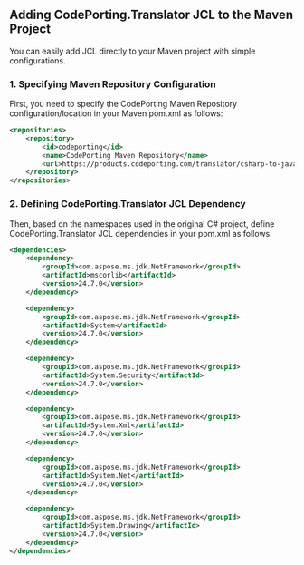 ## Adding CodePorting.Translator JCL to the Maven Project
You can easily add JCL directly to your Maven project with simple configurations.
### 1. Specifying Maven Repository Configuration
First, you need to specify the CodePorting Maven Repository configuration/location in your Maven pom.xml as follows:
```xml
<repositories>
    <repository>
        <id>codeporting</id>
        <name>CodePorting Maven Repository</name>
        <url>https://products.codeporting.com/translator/csharp-to-java/repo/</url>
    </repository>
</repositories>
```
### 2. Defining CodePorting.Translator JCL Dependency
Then, based on the namespaces used in the original C# project, define CodePorting.Translator JCL dependencies in your pom.xml as follows:
```xml
<dependencies>
    <dependency>
        <groupId>com.aspose.ms.jdk.NetFramework</groupId>
        <artifactId>mscorlib</artifactId>
        <version>24.7.0</version>
    </dependency>

    <dependency>
        <groupId>com.aspose.ms.jdk.NetFramework</groupId>
        <artifactId>System</artifactId>
        <version>24.7.0</version>
    </dependency>

    <dependency>
        <groupId>com.aspose.ms.jdk.NetFramework</groupId>
        <artifactId>System.Security</artifactId>
        <version>24.7.0</version>
    </dependency>

    <dependency>
        <groupId>com.aspose.ms.jdk.NetFramework</groupId>
        <artifactId>System.Xml</artifactId>
        <version>24.7.0</version>
    </dependency>

    <dependency>
        <groupId>com.aspose.ms.jdk.NetFramework</groupId>
        <artifactId>System.Net</artifactId>
        <version>24.7.0</version>
    </dependency>

    <dependency>
        <groupId>com.aspose.ms.jdk.NetFramework</groupId>
        <artifactId>System.Drawing</artifactId>
        <version>24.7.0</version>
    </dependency>
</dependencies>
```
